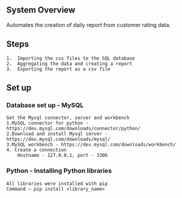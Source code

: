 ## System Overview
Automates the creation of daily report from customer rating data.
## Steps
    1.	Importing the csv files to the SQL database
    2.	Aggregating the data and creating a report
    3.	Exporting the report as a csv file
## Set up
### Database set up - MySQL
    Get the Mysql connector, server and workbench
    1.MySQL connector for python - https://dev.mysql.com/downloads/connector/python/
    2.Download and install Mysql server - https://dev.mysql.com/downloads/mysql/
    3.MySQL workbench - https://dev.mysql.com/downloads/workbench/
    4. Create a connection
        Hostname - 127.0.0.1, port - 3306
### Python - Installing Python libraries
    All libraries were installed with pip
    Command – pip install <library_name>

